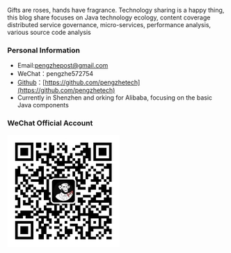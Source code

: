 
Gifts are roses, hands have fragrance. 
Technology sharing is a happy thing, 
this blog share focuses on Java technology ecology, 
content coverage distributed service governance, 
micro-services, performance analysis, 
various source code analysis

### Personal Information

- Email:pengzhepost@gmail.com
- WeChat：pengzhe572754
- [Github](https://github.com/pengzhetech)：[https://github.com/pengzhetech](https://github.com/pengzhetech)
- Currently in Shenzhen and orking for Alibaba, focusing on the  basic Java components

### WeChat Official Account
![I'll appreciate if you attention to the WeChat Official Account](/img/公众号.jpg)

